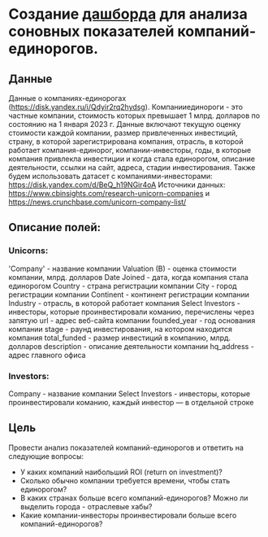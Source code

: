 # Создание [дашборда](https://public.tableau.com/views/Unicorns_16791633199530/Dashboard1?:language=en-US&:sid=FC34DAC2FE14440A8EBE6CBAC9602269-0:0&:redirect=auth&:display_count=n&:origin=viz_share_link) для анализа соновных показателей компаний-единорогов.
  
## Данные
Данные о компаниях-единорогах (https://disk.yandex.ru/i/Qdyir2rq2hydsg). Компанииединороги - это частные компании, стоимость которых превышает 1 млрд. долларов по состоянию на 1 января 2023 г. Данные включают текущую оценку стоимости каждой компании, размер привлеченных инвестиций, страну, в которой зарегистрирована компания, отрасль, в которой работает компания-единорог, компании-инвесторы, годы, в которые компания привлекла инвестиции и когда стала единорогом, описание деятельности, ссылки на сайт, адреса, стадии инвестирования.
Также будем использовать датасет с компаниями-инвесторами: https://disk.yandex.com/d/BeQ_h19NGir4oA
Источники данных: https://www.cbinsights.com/research-unicorn-companies и https://news.crunchbase.com/unicorn-company-list/

## Описание полей:

### Unicorns: 
'Company' - название компании 
Valuation (B) - оценка стоимости компании, млрд. долларов 
Date Joined - дата, когда компания стала единорогом 
Country - страна регистрации компании 
City - город регистрации компании 
Continent - континент регистрации компании 
Industry - отрасль, в которой работает компания 
Select Investors - инвесторы, которые проинвестировали команию, перечислены через запятую 
url - адрес веб-сайта компании 
founded_year - год основания компании 
stage - раунд инвестирования, на котором находится компания 
total_funded - размер инвестиций в компанию, млрд. долларов 
description - описание деятельности компании 
hq_address - адрес главного офиса

### Investors: 
Company - название компании 
Select Investors - инвесторы, которые проинвестировали команию, каждый инвестор — в отдельной строке

## Цель
Провести анализ показателей компаний-единорогов и ответить на следующие вопросы:

- У каких компаний наибольший ROI (return on investment)?
- Сколько обычно компании требуется времени, чтобы стать единорогом?
- В каких странах больше всего компаний-единорогов? Можно ли выделить города - отраслевые хабы?
- Какие компании-инвесторы проинвестировали больше всего компаний-единорогов?
